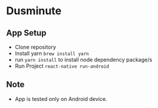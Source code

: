 # Dusminute

## App Setup
* Clone repository
* Install yarn `brew install yarn`
* run `yarn install` to install node dependency package/s
* Run Project `react-native run-android`

## Note
* App is tested only on Android device.
